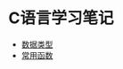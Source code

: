 # C语言学习笔记

- [数据类型](https://github.com/hyzaw/c/blob/main/%E6%95%B0%E6%8D%AE%E7%B1%BB%E5%9E%8B.md)
- [常用函数](https://github.com/hyzaw/c/blob/main/%E5%B8%B8%E7%94%A8%E5%87%BD%E6%95%B0.md)

